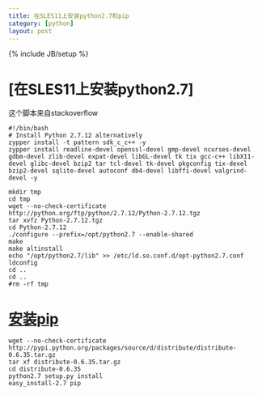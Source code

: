 ```yaml
---
title: 在SLES11上安装python2.7和pip
category: [python]
layout: post
---
```

{% include JB/setup %}

# [在SLES11上安装python2.7]
这个脚本来自stackoverflow

    #!/bin/bash
    # Install Python 2.7.12 alternatively
    zypper install -t pattern sdk_c_c++ -y
    zypper install readline-devel openssl-devel gmp-devel ncurses-devel gdbm-devel zlib-devel expat-devel libGL-devel tk tix gcc-c++ libX11-devel glibc-devel bzip2 tar tcl-devel tk-devel pkgconfig tix-devel bzip2-devel sqlite-devel autoconf db4-devel libffi-devel valgrind-devel -y

    mkdir tmp
    cd tmp
    wget --no-check-certificate http://python.org/ftp/python/2.7.12/Python-2.7.12.tgz
    tar xvfz Python-2.7.12.tgz
    cd Python-2.7.12
    ./configure --prefix=/opt/python2.7 --enable-shared
    make
    make altinstall
    echo "/opt/python2.7/lib" >> /etc/ld.so.conf.d/opt-python2.7.conf
    ldconfig
    cd ..
    cd ..
    #rm -rf tmp


# [安装pip](https://www.fir3net.com/Programming/Python/how-to-install-easyinstall-27-and-pip-27.html)

    wget --no-check-certificate http://pypi.python.org/packages/source/d/distribute/distribute-0.6.35.tar.gz
    tar xf distribute-0.6.35.tar.gz
    cd distribute-0.6.35
    python2.7 setup.py install
    easy_install-2.7 pip
 
